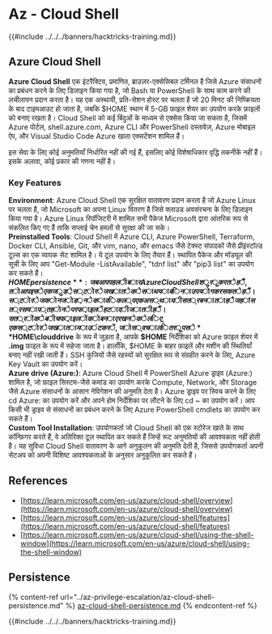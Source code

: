 # Az - Cloud Shell

{{#include ../../../banners/hacktricks-training.md}}

## Azure Cloud Shell

**Azure Cloud Shell** एक इंटरैक्टिव, प्रमाणित, ब्राउज़र-एक्सेसिबल टर्मिनल है जिसे Azure संसाधनों का प्रबंधन करने के लिए डिज़ाइन किया गया है, जो Bash या PowerShell के साथ काम करने की लचीलापन प्रदान करता है। यह एक अस्थायी, प्रति-सेशन होस्ट पर चलता है जो 20 मिनट की निष्क्रियता के बाद टाइमआउट हो जाता है, जबकि $HOME स्थान में 5-GB फ़ाइल शेयर का उपयोग करके फ़ाइलों को बनाए रखता है। Cloud Shell को कई बिंदुओं के माध्यम से एक्सेस किया जा सकता है, जिसमें Azure पोर्टल, shell.azure.com, Azure CLI और PowerShell दस्तावेज़, Azure मोबाइल ऐप, और Visual Studio Code Azure खाता एक्सटेंशन शामिल हैं।

इस सेवा के लिए कोई अनुमतियाँ निर्धारित नहीं की गई हैं, इसलिए कोई विशेषाधिकार वृद्धि तकनीकें नहीं हैं। इसके अलावा, कोई प्रकार की गणना नहीं है।

### Key Features

**Environment**: Azure Cloud Shell एक सुरक्षित वातावरण प्रदान करता है जो Azure Linux पर चलता है, जो Microsoft का अपना Linux वितरण है जिसे क्लाउड अवसंरचना के लिए डिज़ाइन किया गया है। Azure Linux रिपॉजिटरी में शामिल सभी पैकेज Microsoft द्वारा आंतरिक रूप से संकलित किए गए हैं ताकि सप्लाई चेन हमलों से सुरक्षा की जा सके।  
**Preinstalled Tools**: Cloud Shell में Azure CLI, Azure PowerShell, Terraform, Docker CLI, Ansible, Git, और vim, nano, और emacs जैसे टेक्स्ट संपादकों जैसे प्रीइंस्टॉल्ड टूल्स का एक व्यापक सेट शामिल है। ये टूल उपयोग के लिए तैयार हैं। स्थापित पैकेज और मॉड्यूल की सूची के लिए आप "Get-Module -ListAvailable", "tdnf list" और "pip3 list" का उपयोग कर सकते हैं।  
**$HOME persistence**: जब आप पहली बार Azure Cloud Shell शुरू करते हैं, तो आप इसे एक जुड़े स्टोरेज खाते के साथ या बिना उपयोग कर सकते हैं। स्टोरेज को न जोड़ने का विकल्प एक अस्थायी सत्र बनाता है जहां सत्र समाप्त होने पर फ़ाइलें हटा दी जाती हैं। सत्रों के बीच फ़ाइलों को बनाए रखने के लिए, एक स्टोरेज खाता माउंट करें, जो स्वचालित रूप से **$HOME\clouddrive** के रूप में जुड़ता है, आपके **$HOME** निर्देशिका को Azure फ़ाइल शेयर में **.img** फ़ाइल के रूप में सहेजा जाता है। हालाँकि, $HOME के बाहर फ़ाइलें और मशीन की स्थितियाँ बनाए नहीं रखी जाती हैं। SSH कुंजियों जैसे रहस्यों को सुरक्षित रूप से संग्रहीत करने के लिए, Azure Key Vault का उपयोग करें।  
**Azure drive (Azure:)**: Azure Cloud Shell में PowerShell Azure ड्राइव (Azure:) शामिल है, जो फ़ाइल सिस्टम-जैसे कमांड का उपयोग करके Compute, Network, और Storage जैसे Azure संसाधनों के आसान नेविगेशन की अनुमति देता है। Azure ड्राइव पर स्विच करने के लिए cd Azure: का उपयोग करें और अपने होम निर्देशिका पर लौटने के लिए cd ~ का उपयोग करें। आप किसी भी ड्राइव से संसाधनों का प्रबंधन करने के लिए Azure PowerShell cmdlets का उपयोग कर सकते हैं।  
**Custom Tool Installation**: उपयोगकर्ता जो Cloud Shell को एक स्टोरेज खाते के साथ कॉन्फ़िगर करते हैं, वे अतिरिक्त टूल स्थापित कर सकते हैं जिन्हें रूट अनुमतियों की आवश्यकता नहीं होती है। यह सुविधा Cloud Shell वातावरण के आगे अनुकूलन की अनुमति देती है, जिससे उपयोगकर्ता अपनी सेटअप को अपनी विशिष्ट आवश्यकताओं के अनुसार अनुकूलित कर सकते हैं।

## References

* [https://learn.microsoft.com/en-us/azure/cloud-shell/overview](https://learn.microsoft.com/en-us/azure/cloud-shell/overview)
* [https://learn.microsoft.com/en-us/azure/cloud-shell/features](https://learn.microsoft.com/en-us/azure/cloud-shell/features)
* [https://learn.microsoft.com/en-us/azure/cloud-shell/using-the-shell-window](https://learn.microsoft.com/en-us/azure/cloud-shell/using-the-shell-window)

## Persistence

{% content-ref url="../az-privilege-escalation/az-cloud-shell-persistence.md" %}
[az-cloud-shell-persistence.md](../az-privilege-escalation/az-cloud-shell-persistence.md)
{% endcontent-ref %}

{{#include ../../../banners/hacktricks-training.md}}
